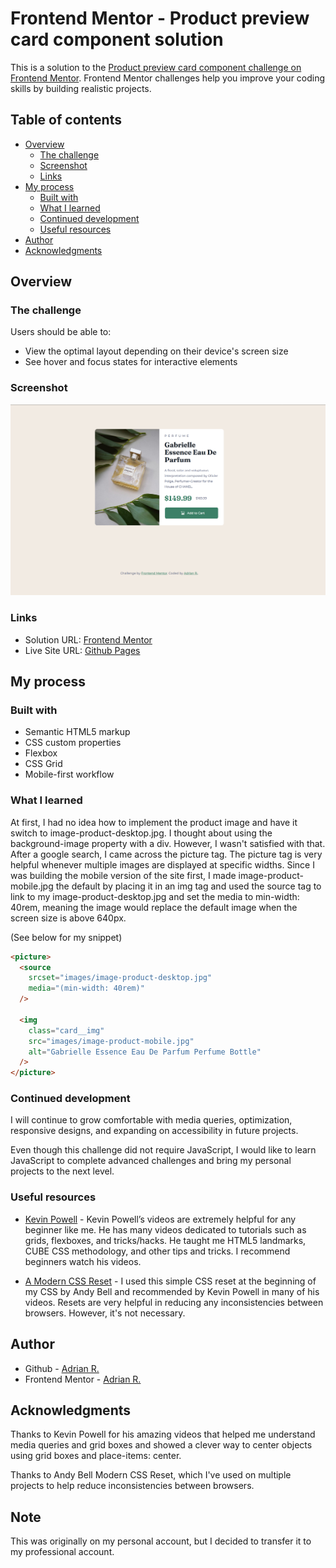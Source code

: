 # Frontend Mentor - Product preview card component solution

This is a solution to the [Product preview card component challenge on Frontend Mentor](https://www.frontendmentor.io/challenges/product-preview-card-component-GO7UmttRfa). Frontend Mentor challenges help you improve your coding skills by building realistic projects.

## Table of contents

- [Overview](#overview)
  - [The challenge](#the-challenge)
  - [Screenshot](#screenshot)
  - [Links](#links)
- [My process](#my-process)
  - [Built with](#built-with)
  - [What I learned](#what-i-learned)
  - [Continued development](#continued-development)
  - [Useful resources](#useful-resources)
- [Author](#author)
- [Acknowledgments](#acknowledgments)

## Overview

### The challenge

Users should be able to:

- View the optimal layout depending on their device's screen size
- See hover and focus states for interactive elements

### Screenshot

![Click to see screenshot](images/site_screenshot.png)

### Links

- Solution URL: [Frontend Mentor]()
- Live Site URL: [Github Pages]()

## My process

### Built with

- Semantic HTML5 markup
- CSS custom properties
- Flexbox
- CSS Grid
- Mobile-first workflow

### What I learned

At first, I had no idea how to implement the product image and have it switch to image-product-desktop.jpg. I thought about using the background-image property with a div. However, I wasn't satisfied with that. After a google search, I came across the picture tag. The picture tag is very helpful whenever multiple images are displayed at specific widths. Since I was building the mobile version of the site first, I made image-product-mobile.jpg the default by placing it in an img tag and used the source tag to link to my image-product-desktop.jpg and set the media to min-width: 40rem, meaning the image would replace the default image when the screen size is above 640px.

(See below for my snippet)

```html
<picture>
  <source
    srcset="images/image-product-desktop.jpg"
    media="(min-width: 40rem)"
  />

  <img
    class="card__img"
    src="images/image-product-mobile.jpg"
    alt="Gabrielle Essence Eau De Parfum Perfume Bottle"
  />
</picture>
```

### Continued development

I will continue to grow comfortable with media queries, optimization, responsive designs, and expanding on accessibility in future projects.

Even though this challenge did not require JavaScript, I would like to learn JavaScript to complete advanced challenges and bring my personal projects to the next level.

### Useful resources

- [Kevin Powell](https://www.youtube.com/kepowob) - Kevin Powell’s videos are extremely helpful for any beginner like me. He has many videos dedicated to tutorials such as grids, flexboxes, and tricks/hacks. He taught me HTML5 landmarks, CUBE CSS methodology, and other tips and tricks. I recommend beginners watch his videos.

- [A Modern CSS Reset](https://piccalil.li/blog/a-modern-css-reset/) - I used this simple CSS reset at the beginning of my CSS by Andy Bell and recommended by Kevin Powell in many of his videos. Resets are very helpful in reducing any inconsistencies between browsers. However, it's not necessary.

## Author

- Github - [Adrian R.](https://github.com/adriarodr)
- Frontend Mentor - [Adrian R.](https://www.frontendmentor.io/profile/adriarodr)

## Acknowledgments

Thanks to Kevin Powell for his amazing videos that helped me understand media queries and grid boxes and showed a clever way to center objects using grid boxes and place-items: center.

Thanks to Andy Bell Modern CSS Reset, which I've used on multiple projects to help reduce inconsistencies between browsers.

## Note
This was originally on my personal account, but I decided to transfer it to my professional account.